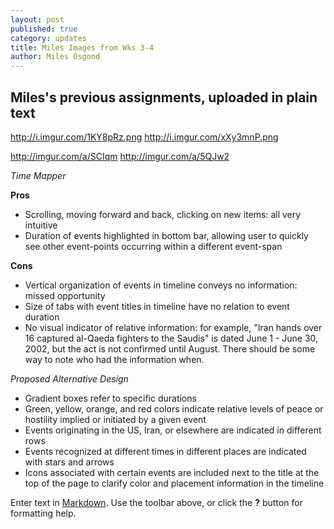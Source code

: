 ```yaml
---
layout: post
published: true
category: updates
title: Miles Images from Wks 3-4
author: Miles Osgood
---
```

## Miles's previous assignments, uploaded in plain text

http://i.imgur.com/1KY8pRz.png
http://i.imgur.com/xXy3mnP.png

http://imgur.com/a/SCIqm
http://imgur.com/a/5QJw2

_Time Mapper_

**Pros**
- Scrolling, moving forward and back, clicking on new items: all very intuitive
- Duration of events highlighted in bottom bar, allowing user to quickly see other event-points occurring within a different event-span

**Cons**
- Vertical organization of events in timeline conveys no information: missed opportunity
- Size of tabs with event titles in timeline have no relation to event duration
- No visual indicator of relative information: for example, "Iran hands over 16 captured al-Qaeda fighters to the Saudis" is dated June 1 - June 30, 2002, but the act is not confirmed until August. There should be some way to note who had the information when. 

_Proposed Alternative Design_

- Gradient boxes refer to specific durations
- Green, yellow, orange, and red colors indicate relative levels of peace or hostility implied or initiated by a given event
- Events originating in the US, Iran, or elsewhere are indicated in different rows
- Events recognized at different times in different places are indicated with stars and arrows
- Icons associated with certain events are included next to the title at the top of the page to clarify color and placement information in the timeline









Enter text in [Markdown](http://daringfireball.net/projects/markdown/). Use the toolbar above, or click the **?** button for formatting help.
